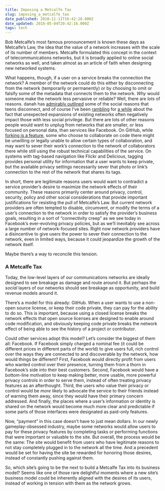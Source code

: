 ```yaml
---
title: Imposing a Metcalfe Tax
slug: imposing_a_metcalfe_tax
date_published: 2010-11-11T16:42:28.000Z
date_updated: 2018-05-04T20:42:16.000Z
tags: tech
---
```


Bob Metcalfe’s most famous pronouncement is known these days as Metcalfe’s Law, the idea that the value of a network increases with the scale of its number of members. Metcalfe formulated this concept in the context of telecommunications networks, but it is broadly applied to online social networks as well, and taken almost as an article of faith when designing new networked systems.

What happens, though, if a user on a service breaks the connection the network? A member of the network could do this either by disconnecting from the network (temporarily or permanently) or by choosing to omit or falsify some of the metadata that connects them to the network.
*Why* would someone make the network less pervasive or reliable? Well, there are *lots* of reasons. danah has [admirably outlined](http://www.zephoria.org/thoughts/archives/2010/11/08/risk-reduction-strategies-on-facebook.html) some of the social reasons that teens disconnect, and of course I’ve been [rambling](__GHOST_URL__/2010/11/07/facebook_skeletons/) for [a while](__GHOST_URL__/2010/09/13/the_facebook_reckoning-2010/) about the fact that unexpected expansions of existing networks often negatively impact those with less social privilege. But there are lots of other reasons people would want to unplug from networks that are smaller, or less focused on personal data, than services like Facebook. On GitHub, while [forking is a feature](__GHOST_URL__/2010/09/forking-is-a-feature.html), some who choose to collaborate on code there might be unwilling or legally unable to allow certain types of collaboration, and may want to sever their work’s connection to the network of collaborators there while still using the robust technical capabilities of the service. On systems with tag-based navigation like Flickr and Delicious, tagging provides personal utility for information that a user wants to keep private, but the available privacy settings necessarily sever that photo or link’s connection to the rest of the network that shares its tags.

In short, there are legitimate reasons users would want to contradict a service provider’s desire to maximize the network effects of their community. These reasons primarily center around privacy, control, security, policy and other social considerations that provide important justifications for resisting the pull of Metcalfe’s Law. But current network providers are often tempted to disable, circumvent, or modify the terms of a user’s connection to the network in order to satisfy the provider’s business goals, resulting in a sort of “connectivity creep” as we see today in Facebook’s ever-evolving privacy policies, but as we’ll inevitably see across a large number of network-focused sites. Right now network providers have a disincentive to give users the power to sever their connection to the network, even in limited ways, because it could jeopardize the growth of the network itself.

Maybe there’s a way to reconcile this tension.

### A Metcalfe Tax

Today, the low-level layers of our communications networks are ideally designed to see breakage as damage and route around it. But perhaps the *social* layers of our networks should see breakage as opportunity, and build revenue models around it.

There’s a model for this already: GitHub. When a user wants to use a non-open source license, or keep their code private, they can pay for the ability to do so. This is important, because using a closed license breaks the network effects that open source licenses are designed to enable around code modification, and obviously keeping code private breaks the network effect of being able to see the history of a project or contributor.

Could other services adopt this model? Let’s consider the biggest of them all: Facebook. If Facebook simply charged a nominal fee (it could be different prices in different parts of the world) to give users full, rich control over the ways they are connected to and discoverable by the network, how would things be different? First, Facebook would directly profit from users who wanted control over their presence, turning them from a thorn in Facebook’s side into their best customers. Second, Facebook would have a bottom-line motivation to keep making better, more usable, more powerful privacy controls in order to serve them, instead of often treating privacy features as an afterthought. Third, the users who value their privacy or control would be *more* likely to advocate the service to their friends instead of warning them away, since they would have their primary concern addressed. And finally, the places where a user’s information or identity is shared on the network would become much more clear and predictable if some parts of those interfaces were designated as paid-only features.

Now, “payment” in this case doesn’t have to just mean dollars. In our newly gameplay-obsessed industry, maybe some networks would allow users to pay for these privacy features by completing tasks or performing functions that were important or valuable to the site. But overall, the process would be the same: The site would benefit from users who have legitimate reasons to not stay completely plugged in to the network all the time. And a precedent would be set for having the site be rewarded for honoring those desires, instead of constantly pushing against them.

So, which site’s going to be the next to build a Metcalfe Tax into its business model? Seems like one of those rare delightful moments where a new site’s business model could be inherently aligned with the desires of its users, instead of working in tension with them as the network grows.
